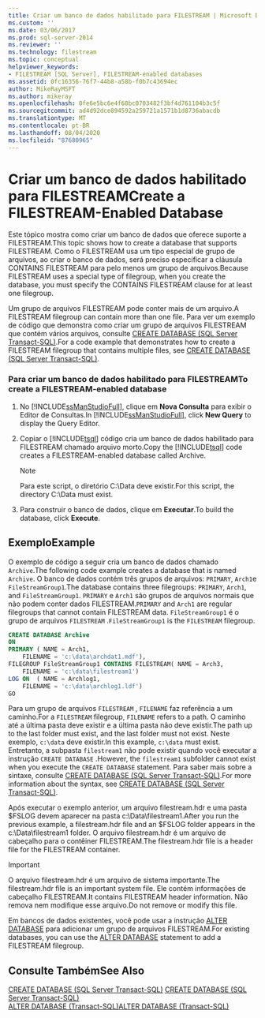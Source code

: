 ```yaml
---
title: Criar um banco de dados habilitado para FILESTREAM | Microsoft Docs
ms.custom: ''
ms.date: 03/06/2017
ms.prod: sql-server-2014
ms.reviewer: ''
ms.technology: filestream
ms.topic: conceptual
helpviewer_keywords:
- FILESTREAM [SQL Server], FILESTREAM-enabled databases
ms.assetid: 0fc16356-76f7-44b8-a58b-f0b7c43694ec
author: MikeRayMSFT
ms.author: mikeray
ms.openlocfilehash: 0fe6e5bc6e4f60bc0703482f3bf4d761104b3c5f
ms.sourcegitcommit: ad4d92dce894592a259721a1571b1d8736abacdb
ms.translationtype: MT
ms.contentlocale: pt-BR
ms.lasthandoff: 08/04/2020
ms.locfileid: "87680965"
---
```

# <a name="create-a-filestream-enabled-database"></a><span data-ttu-id="745ae-102">Criar um banco de dados habilitado para FILESTREAM</span><span class="sxs-lookup"><span data-stu-id="745ae-102">Create a FILESTREAM-Enabled Database</span></span>
  <span data-ttu-id="745ae-103">Este tópico mostra como criar um banco de dados que oferece suporte a FILESTREAM.</span><span class="sxs-lookup"><span data-stu-id="745ae-103">This topic shows how to create a database that supports FILESTREAM.</span></span> <span data-ttu-id="745ae-104">Como o FILESTREAM usa um tipo especial de grupo de arquivos, ao criar o banco de dados, será preciso especificar a cláusula CONTAINS FILESTREAM para pelo menos um grupo de arquivos.</span><span class="sxs-lookup"><span data-stu-id="745ae-104">Because FILESTREAM uses a special type of filegroup, when you create the database, you must specify the CONTAINS FILESTREAM clause for at least one filegroup.</span></span>  
  
 <span data-ttu-id="745ae-105">Um grupo de arquivos FILESTREAM pode conter mais de um arquivo.</span><span class="sxs-lookup"><span data-stu-id="745ae-105">A FILESTREAM filegroup can contain more than one file.</span></span> <span data-ttu-id="745ae-106">Para ver um exemplo de código que demonstra como criar um grupo de arquivos FILESTREAM que contém vários arquivos, consulte [CREATE DATABASE &#40;SQL Server Transact-SQL&#41;](/sql/t-sql/statements/create-database-sql-server-transact-sql).</span><span class="sxs-lookup"><span data-stu-id="745ae-106">For a code example that demonstrates how to create a FILESTREAM filegroup that contains multiple files, see [CREATE DATABASE &#40;SQL Server Transact-SQL&#41;](/sql/t-sql/statements/create-database-sql-server-transact-sql).</span></span>  
  
### <a name="to-create-a-filestream-enabled-database"></a><span data-ttu-id="745ae-107">Para criar um banco de dados habilitado para FILESTREAM</span><span class="sxs-lookup"><span data-stu-id="745ae-107">To create a FILESTREAM-enabled database</span></span>  
  
1.  <span data-ttu-id="745ae-108">No [!INCLUDE[ssManStudioFull](../../includes/ssmanstudiofull-md.md)], clique em **Nova Consulta** para exibir o Editor de Consultas.</span><span class="sxs-lookup"><span data-stu-id="745ae-108">In [!INCLUDE[ssManStudioFull](../../includes/ssmanstudiofull-md.md)], click **New Query** to display the Query Editor.</span></span>  
  
2.  <span data-ttu-id="745ae-109">Copiar o [!INCLUDE[tsql](../../includes/tsql-md.md)] código cria um banco de dados habilitado para FILESTREAM chamado arquivo morto.</span><span class="sxs-lookup"><span data-stu-id="745ae-109">Copy the [!INCLUDE[tsql](../../includes/tsql-md.md)] code creates a FILESTREAM-enabled database called Archive.</span></span>  
  
    > [!NOTE]  
    >  <span data-ttu-id="745ae-110">Para este script, o diretório C:\Data deve existir.</span><span class="sxs-lookup"><span data-stu-id="745ae-110">For this script, the directory C:\Data must exist.</span></span>  
  
3.  <span data-ttu-id="745ae-111">Para construir o banco de dados, clique em **Executar**.</span><span class="sxs-lookup"><span data-stu-id="745ae-111">To build the database, click **Execute**.</span></span>  
  
## <a name="example"></a><span data-ttu-id="745ae-112">Exemplo</span><span class="sxs-lookup"><span data-stu-id="745ae-112">Example</span></span>  
 <span data-ttu-id="745ae-113">O exemplo de código a seguir cria um banco de dados chamado `Archive`.</span><span class="sxs-lookup"><span data-stu-id="745ae-113">The following code example creates a database that is named `Archive`.</span></span> <span data-ttu-id="745ae-114">O banco de dados contém três grupos de arquivos: `PRIMARY`, `Arch1`e `FileStreamGroup1`.</span><span class="sxs-lookup"><span data-stu-id="745ae-114">The database contains three filegroups: `PRIMARY`, `Arch1`, and `FileStreamGroup1`.</span></span> <span data-ttu-id="745ae-115">`PRIMARY` e `Arch1` são grupos de arquivos normais que não podem conter dados FILESTREAM.</span><span class="sxs-lookup"><span data-stu-id="745ae-115">`PRIMARY` and `Arch1` are regular filegroups that cannot contain FILESTREAM data.</span></span> <span data-ttu-id="745ae-116">`FileStreamGroup1` é o grupo de arquivos `FILESTREAM` .</span><span class="sxs-lookup"><span data-stu-id="745ae-116">`FileStreamGroup1` is the `FILESTREAM` filegroup.</span></span>  
  
```sql  
CREATE DATABASE Archive   
ON  
PRIMARY ( NAME = Arch1,  
    FILENAME = 'c:\data\archdat1.mdf'),  
FILEGROUP FileStreamGroup1 CONTAINS FILESTREAM( NAME = Arch3,  
    FILENAME = 'c:\data\filestream1')  
LOG ON  ( NAME = Archlog1,  
    FILENAME = 'c:\data\archlog1.ldf')  
GO  
```  
  
 <span data-ttu-id="745ae-117">Para um grupo de arquivos `FILESTREAM` , `FILENAME` faz referência a um caminho.</span><span class="sxs-lookup"><span data-stu-id="745ae-117">For a `FILESTREAM` filegroup, `FILENAME` refers to a path.</span></span> <span data-ttu-id="745ae-118">O caminho até a última pasta deve existir e a última pasta não deve existir.</span><span class="sxs-lookup"><span data-stu-id="745ae-118">The path up to the last folder must exist, and the last folder must not exist.</span></span> <span data-ttu-id="745ae-119">Neste exemplo, `c:\data` deve existir.</span><span class="sxs-lookup"><span data-stu-id="745ae-119">In this example, `c:\data` must exist.</span></span> <span data-ttu-id="745ae-120">Entretanto, a subpasta `filestream1` não pode existir quando você executar a instrução `CREATE DATABASE` .</span><span class="sxs-lookup"><span data-stu-id="745ae-120">However, the `filestream1` subfolder cannot exist when you execute the `CREATE DATABASE` statement.</span></span> <span data-ttu-id="745ae-121">Para saber mais sobre a sintaxe, consulte [CREATE DATABASE &#40;SQL Server Transact-SQL&#41;](/sql/t-sql/statements/create-database-sql-server-transact-sql).</span><span class="sxs-lookup"><span data-stu-id="745ae-121">For more information about the syntax, see [CREATE DATABASE &#40;SQL Server Transact-SQL&#41;](/sql/t-sql/statements/create-database-sql-server-transact-sql).</span></span>  
  
 <span data-ttu-id="745ae-122">Após executar o exemplo anterior, um arquivo filestream.hdr e uma pasta $FSLOG devem aparecer na pasta c:\Data\filestream1.</span><span class="sxs-lookup"><span data-stu-id="745ae-122">After you run the previous example, a filestream.hdr file and an $FSLOG folder appears in the c:\Data\filestream1 folder.</span></span> <span data-ttu-id="745ae-123">O arquivo filestream.hdr é um arquivo de cabeçalho para o contêiner FILESTREAM.</span><span class="sxs-lookup"><span data-stu-id="745ae-123">The filestream.hdr file is a header file for the FILESTREAM container.</span></span>  
  
> [!IMPORTANT]  
>  <span data-ttu-id="745ae-124">O arquivo filestream.hdr é um arquivo de sistema importante.</span><span class="sxs-lookup"><span data-stu-id="745ae-124">The filestream.hdr file is an important system file.</span></span> <span data-ttu-id="745ae-125">Ele contém informações de cabeçalho FILESTREAM.</span><span class="sxs-lookup"><span data-stu-id="745ae-125">It contains FILESTREAM header information.</span></span> <span data-ttu-id="745ae-126">Não remova nem modifique esse arquivo.</span><span class="sxs-lookup"><span data-stu-id="745ae-126">Do not remove or modify this file.</span></span>  
  
 <span data-ttu-id="745ae-127">Em bancos de dados existentes, você pode usar a instrução [ALTER DATABASE](/sql/t-sql/statements/alter-database-transact-sql) para adicionar um grupo de arquivos FILESTREAM.</span><span class="sxs-lookup"><span data-stu-id="745ae-127">For existing databases, you can use the [ALTER DATABASE](/sql/t-sql/statements/alter-database-transact-sql) statement to add a FILESTREAM filegroup.</span></span>  
  
## <a name="see-also"></a><span data-ttu-id="745ae-128">Consulte Também</span><span class="sxs-lookup"><span data-stu-id="745ae-128">See Also</span></span>  
 <span data-ttu-id="745ae-129">[CREATE DATABASE &#40;SQL Server Transact-SQL&#41;](/sql/t-sql/statements/create-database-sql-server-transact-sql) </span><span class="sxs-lookup"><span data-stu-id="745ae-129">[CREATE DATABASE &#40;SQL Server Transact-SQL&#41;](/sql/t-sql/statements/create-database-sql-server-transact-sql) </span></span>  
 [<span data-ttu-id="745ae-130">ALTER DATABASE &#40;Transact-SQL&#41;</span><span class="sxs-lookup"><span data-stu-id="745ae-130">ALTER DATABASE &#40;Transact-SQL&#41;</span></span>](/sql/t-sql/statements/alter-database-transact-sql)  
  
  
